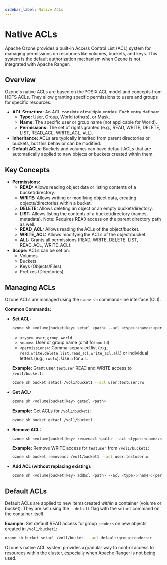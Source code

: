 ```yaml
---
sidebar_label: Native ACLs
---
```


# Native ACLs

Apache Ozone provides a built-in Access Control List (ACL) system for managing permissions on resources like volumes, buckets, and keys. This system is the default authorization mechanism when Ozone is not integrated with Apache Ranger.

## Overview

Ozone's native ACLs are based on the POSIX ACL model and concepts from HDFS ACLs. They allow granting specific permissions to users and groups for specific resources.

*   **ACL Structure:** An ACL consists of multiple entries. Each entry defines:
    *   **Type:** User, Group, World (others), or Mask.
    *   **Name:** The specific user or group name (not applicable for World).
    *   **Permissions:** The set of rights granted (e.g., READ, WRITE, DELETE, LIST, READ_ACL, WRITE_ACL, ALL).
*   **Inheritance:** ACLs are typically inherited from parent directories or buckets, but this behavior can be modified.
*   **Default ACLs:** Buckets and volumes can have default ACLs that are automatically applied to new objects or buckets created within them.

## Key Concepts

*   **Permissions:**
    *   **READ:** Allows reading object data or listing contents of a bucket/directory.
    *   **WRITE:** Allows writing or modifying object data, creating objects/directories within a bucket.
    *   **DELETE:** Allows deleting an object or an empty bucket/directory.
    *   **LIST:** Allows listing the contents of a bucket/directory (names, metadata). Note: Requires READ access on the parent directory path as well.
    *   **READ_ACL:** Allows reading the ACLs of the object/bucket.
    *   **WRITE_ACL:** Allows modifying the ACLs of the object/bucket.
    *   **ALL:** Grants all permissions (READ, WRITE, DELETE, LIST, READ_ACL, WRITE_ACL).
*   **Scope:** ACLs can be set on:
    *   Volumes
    *   Buckets
    *   Keys (Objects/Files)
    *   Prefixes (Directories)

## Managing ACLs

Ozone ACLs are managed using the `ozone sh` command-line interface (CLI).

**Common Commands:**

*   **Set ACL:**
    ```bash
    ozone sh <volume|bucket|key> setacl <path> --acl <type>:<name>:<permissions>[,...]
    ```
    *   `<type>`: `user`, `group`, `world`
    *   `<name>`: User or group name (omit for `world`)
    *   `<permissions>`: Comma-separated list (e.g., `read,write,delete,list,read_acl,write_acl,all`) or individual letters (e.g., `rwdlx`). Use `a` for `all`.

    **Example:** Grant user `testuser` READ and WRITE access to `/vol1/bucket1`:
    ```bash
    ozone sh bucket setacl /vol1/bucket1 --acl user:testuser:rw
    ```

*   **Get ACL:**
    ```bash
    ozone sh <volume|bucket|key> getacl <path>
    ```
    **Example:** Get ACLs for `/vol1/bucket1`:
    ```bash
    ozone sh bucket getacl /vol1/bucket1
    ```

*   **Remove ACL:**
    ```bash
    ozone sh <volume|bucket|key> removeacl <path> --acl <type>:<name>:<permissions>[,...]
    ```
    **Example:** Remove WRITE access for `testuser` from `/vol1/bucket1`:
    ```bash
    ozone sh bucket removeacl /vol1/bucket1 --acl user:testuser:w
    ```

*   **Add ACL (without replacing existing):**
    ```bash
    ozone sh <volume|bucket|key> addacl <path> --acl <type>:<name>:<permissions>[,...]
    ```

## Default ACLs

Default ACLs are applied to new items created *within* a container (volume or bucket). They are set using the `--default` flag with the `setacl` command on the container itself.

**Example:** Set default READ access for group `readers` on new objects created in `/vol1/bucket1`:

```bash
ozone sh bucket setacl /vol1/bucket1 --acl default:group:readers:r
```

Ozone's native ACL system provides a granular way to control access to resources within the cluster, especially when Apache Ranger is not being used.
